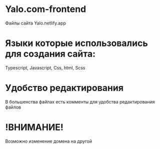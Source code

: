 # Yalo.com-frontend
Файлы сайта Yalo.netlify.app

# Языки которые использовались для создания сайта:
Typescript,
Javascript,
Css,
html,
Scss

# Удобство редактирования
В большенства файлах есть комменты для удобства редактирования файлов

# !ВНИМАНИЕ!
Возможно изменение домена на другой
